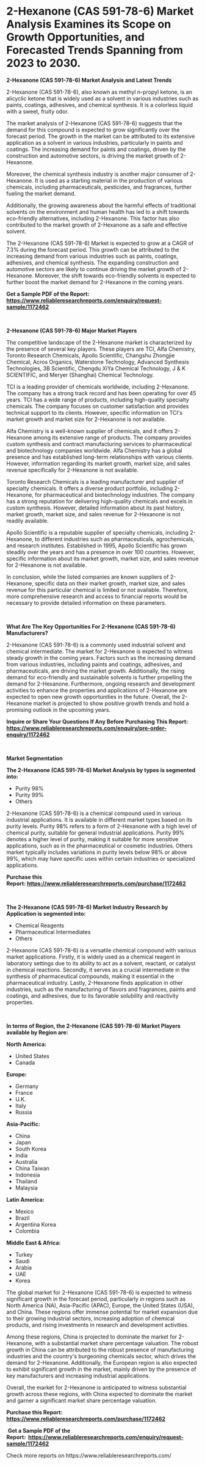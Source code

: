 <p><h1>2-Hexanone (CAS 591-78-6) Market Analysis Examines its Scope on Growth Opportunities, and Forecasted Trends Spanning from 2023 to 2030.</h1></p><p><strong>2-Hexanone (CAS 591-78-6) Market Analysis and Latest Trends</strong></p>
<p><p>2-Hexanone (CAS 591-78-6), also known as methyl n-propyl ketone, is an alicyclic ketone that is widely used as a solvent in various industries such as paints, coatings, adhesives, and chemical synthesis. It is a colorless liquid with a sweet, fruity odor.</p><p>The market analysis of 2-Hexanone (CAS 591-78-6) suggests that the demand for this compound is expected to grow significantly over the forecast period. The growth in the market can be attributed to its extensive application as a solvent in various industries, particularly in paints and coatings. The increasing demand for paints and coatings, driven by the construction and automotive sectors, is driving the market growth of 2-Hexanone.</p><p>Moreover, the chemical synthesis industry is another major consumer of 2-Hexanone. It is used as a starting material in the production of various chemicals, including pharmaceuticals, pesticides, and fragrances, further fueling the market demand.</p><p>Additionally, the growing awareness about the harmful effects of traditional solvents on the environment and human health has led to a shift towards eco-friendly alternatives, including 2-Hexanone. This factor has also contributed to the market growth of 2-Hexanone as a safe and effective solvent.</p><p>The 2-Hexanone (CAS 591-78-6) Market is expected to grow at a CAGR of 7.3% during the forecast period. This growth can be attributed to the increasing demand from various industries such as paints, coatings, adhesives, and chemical synthesis. The expanding construction and automotive sectors are likely to continue driving the market growth of 2-Hexanone. Moreover, the shift towards eco-friendly solvents is expected to further boost the market demand for 2-Hexanone in the coming years.</p></p>
<p><strong>Get a Sample PDF of the Report:&nbsp; <a href="https://www.reliableresearchreports.com/enquiry/request-sample/1172462">https://www.reliableresearchreports.com/enquiry/request-sample/1172462</a></strong></p>
<p>&nbsp;</p>
<p><strong>2-Hexanone (CAS 591-78-6) Major Market Players</strong></p>
<p><p>The competitive landscape of the 2-Hexanone market is characterized by the presence of several key players. These players are TCI, Alfa Chemistry, Toronto Research Chemicals, Apollo Scientific, Changshu Zhongjie Chemical, Acros Organics, Waterstone Technology, Advanced Synthesis Technologies, 3B Scientific, Chengdu XiYa Chemical Technology, J & K SCIENTIFIC, and Meryer (Shanghai) Chemical Technology.</p><p>TCI is a leading provider of chemicals worldwide, including 2-Hexanone. The company has a strong track record and has been operating for over 45 years. TCI has a wide range of products, including high-quality specialty chemicals. The company focuses on customer satisfaction and provides technical support to its clients. However, specific information on TCI's market growth and market size for 2-Hexanone is not available.</p><p>Alfa Chemistry is a well-known supplier of chemicals, and it offers 2-Hexanone among its extensive range of products. The company provides custom synthesis and contract manufacturing services to pharmaceutical and biotechnology companies worldwide. Alfa Chemistry has a global presence and has established long-term relationships with various clients. However, information regarding its market growth, market size, and sales revenue specifically for 2-Hexanone is not available.</p><p>Toronto Research Chemicals is a leading manufacturer and supplier of specialty chemicals. It offers a diverse product portfolio, including 2-Hexanone, for pharmaceutical and biotechnology industries. The company has a strong reputation for delivering high-quality chemicals and excels in custom synthesis. However, detailed information about its past history, market growth, market size, and sales revenue for 2-Hexanone is not readily available.</p><p>Apollo Scientific is a reputable supplier of specialty chemicals, including 2-Hexanone, to different industries such as pharmaceuticals, agrochemicals, and research institutes. Established in 1995, Apollo Scientific has grown steadily over the years and has a presence in over 100 countries. However, specific information about its market growth, market size, and sales revenue for 2-Hexanone is not available.</p><p>In conclusion, while the listed companies are known suppliers of 2-Hexanone, specific data on their market growth, market size, and sales revenue for this particular chemical is limited or not available. Therefore, more comprehensive research and access to financial reports would be necessary to provide detailed information on these parameters.</p></p>
<p>&nbsp;</p>
<p><strong>What Are The Key Opportunities For 2-Hexanone (CAS 591-78-6) Manufacturers?</strong></p>
<p><p>2-Hexanone (CAS 591-78-6) is a commonly used industrial solvent and chemical intermediate. The market for 2-Hexanone is expected to witness steady growth in the coming years. Factors such as the increasing demand from various industries, including paints and coatings, adhesives, and pharmaceuticals, are driving the market growth. Additionally, the rising demand for eco-friendly and sustainable solvents is further propelling the demand for 2-Hexanone. Furthermore, ongoing research and development activities to enhance the properties and applications of 2-Hexanone are expected to open new growth opportunities in the future. Overall, the 2-Hexanone market is projected to show positive growth trends and hold a promising outlook in the upcoming years.</p></p>
<p><strong>Inquire or Share Your Questions If Any Before Purchasing This Report: <a href="https://www.reliableresearchreports.com/enquiry/pre-order-enquiry/1172462">https://www.reliableresearchreports.com/enquiry/pre-order-enquiry/1172462</a></strong></p>
<p>&nbsp;</p>
<p><strong>Market Segmentation</strong></p>
<p><strong>The 2-Hexanone (CAS 591-78-6) Market Analysis by types is segmented into:</strong></p>
<p><ul><li>Purity 98%</li><li>Purity 99%</li><li>Others</li></ul></p>
<p><p>2-Hexanone (CAS 591-78-6) is a chemical compound used in various industrial applications. It is available in different market types based on its purity levels. Purity 98% refers to a form of 2-Hexanone with a high level of chemical purity, suitable for general industrial applications. Purity 99% denotes a higher level of purity, making it suitable for more sensitive applications, such as in the pharmaceutical or cosmetic industries. Others market typically includes variations in purity levels below 98% or above 99%, which may have specific uses within certain industries or specialized applications.</p></p>
<p><strong>Purchase this Report:&nbsp;<a href="https://www.reliableresearchreports.com/purchase/1172462">https://www.reliableresearchreports.com/purchase/1172462</a></strong></p>
<p>&nbsp;</p>
<p><strong>The 2-Hexanone (CAS 591-78-6) Market Industry Research by Application is segmented into:</strong></p>
<p><ul><li>Chemical Reagents</li><li>Pharmaceutical Intermediates</li><li>Others</li></ul></p>
<p><p>2-Hexanone (CAS 591-78-6) is a versatile chemical compound with various market applications. Firstly, it is widely used as a chemical reagent in laboratory settings due to its ability to act as a solvent, reactant, or catalyst in chemical reactions. Secondly, it serves as a crucial intermediate in the synthesis of pharmaceutical compounds, making it essential in the pharmaceutical industry. Lastly, 2-Hexanone finds application in other industries, such as the manufacturing of flavors and fragrances, paints and coatings, and adhesives, due to its favorable solubility and reactivity properties.</p></p>
<p>&nbsp;</p>
<p><strong>In terms of Region, the 2-Hexanone (CAS 591-78-6) Market Players available by Region are:</strong></p>
<p>
    <p> <strong> North America: </strong>
        <ul>
            <li>United States</li>
            <li>Canada</li>
        </ul>
        </p> 
    <p> <strong> Europe: </strong>
        <ul>
            <li>Germany</li>
            <li>France</li>
            <li>U.K.</li>
            <li>Italy</li>
            <li>Russia</li>
        </ul>
        </p> 
    <p> <strong> Asia-Pacific: </strong>
        <ul>
            <li>China</li>
            <li>Japan</li>
            <li>South Korea</li>
            <li>India</li>
            <li>Australia</li>
            <li>China Taiwan</li>
            <li>Indonesia</li>
            <li>Thailand</li>
            <li>Malaysia</li>
        </ul>
        </p> 
    <p> <strong> Latin America: </strong>
        <ul>
            <li>Mexico</li>
            <li>Brazil</li>
            <li>Argentina Korea</li>
            <li>Colombia</li>
        </ul>
        </p> 
    <p> <strong> Middle East & Africa: </strong>
        <ul>
            <li>Turkey</li>
            <li>Saudi</li>
            <li>Arabia</li>
            <li>UAE</li>
            <li>Korea</li>
        </ul>
    </p>
    </p>
<p><p>The global market for 2-Hexanone (CAS 591-78-6) is expected to witness significant growth in the forecast period, particularly in regions such as North America (NA), Asia-Pacific (APAC), Europe, the United States (USA), and China. These regions offer immense potential for market expansion due to their growing industrial sectors, increasing adoption of chemical products, and rising investments in research and development activities.</p><p>Among these regions, China is projected to dominate the market for 2-Hexanone, with a substantial market share percentage valuation. The robust growth in China can be attributed to the robust presence of manufacturing industries and the country's burgeoning chemicals sector, which drives the demand for 2-Hexanone. Additionally, the European region is also expected to exhibit significant growth in the market, mainly driven by the presence of key manufacturers and increasing industrial applications.</p><p>Overall, the market for 2-Hexanone is anticipated to witness substantial growth across these regions, with China expected to dominate the market and garner a significant market share percentage valuation.</p></p>
<p><strong>Purchase this Report: <a href="https://www.reliableresearchreports.com/purchase/1172462">https://www.reliableresearchreports.com/purchase/1172462</a></strong></p>
<p>&nbsp;<strong>Get a Sample PDF of the Report:&nbsp;&nbsp;<a href="https://www.reliableresearchreports.com/enquiry/request-sample/1172462">https://www.reliableresearchreports.com/enquiry/request-sample/1172462</a></strong></p>
<p><strong></strong></p>
<p>Check more reports on https://www.reliableresearchreports.com/</p>